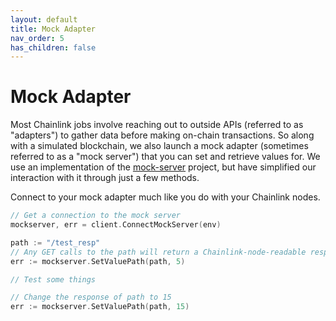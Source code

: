 ```yaml
---
layout: default
title: Mock Adapter
nav_order: 5
has_children: false
---
```


# Mock Adapter

Most Chainlink jobs involve reaching out to outside APIs (referred to as "adapters") to gather data before making on-chain transactions. So along with a simulated blockchain, we also launch a mock adapter (sometimes referred to as a "mock server") that you can set and retrieve values for. We use an implementation of the [mock-server](https://www.mock-server.com/) project, but have simplified our interaction with it through just a few methods.

Connect to your mock adapter much like you do with your Chainlink nodes.

```go
// Get a connection to the mock server
mockserver, err = client.ConnectMockServer(env)

path := "/test_resp"
// Any GET calls to the path will return a Chainlink-node-readable response of 5
err := mockserver.SetValuePath(path, 5)

// Test some things

// Change the response of path to 15
err := mockserver.SetValuePath(path, 15)
```
